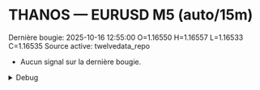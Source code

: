 # THANOS — EURUSD M5 (auto/15m)
Dernière bougie: 2025-10-16 12:55:00  O=1.16550  H=1.16557  L=1.16533  C=1.16535
Source active: twelvedata_repo

- Aucun signal sur la dernière bougie.

<details><summary>Debug</summary>

- TD_API_KEY manquant.

</details>